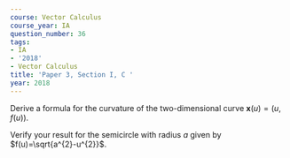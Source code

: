 ```yaml
---
course: Vector Calculus
course_year: IA
question_number: 36
tags:
- IA
- '2018'
- Vector Calculus
title: 'Paper 3, Section I, C '
year: 2018
---
```




Derive a formula for the curvature of the two-dimensional curve $\mathbf{x}(u)=(u, f(u))$.

Verify your result for the semicircle with radius $a$ given by $f(u)=\sqrt{a^{2}-u^{2}}$.